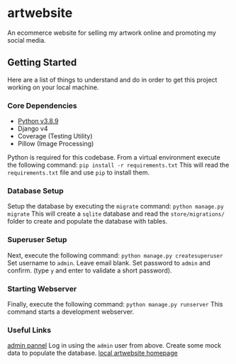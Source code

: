# artwebsite
An ecommerce website for selling my artwork online and promoting my social media.

## Getting Started
Here are a list of things to understand and do in order to get this project working on your local machine.

### Core Dependencies
- [Python v3.8.9](https://www.python.org/downloads/release/python-389/)
- Django v4
- Coverage (Testing Utility)
- Pillow (Image Processing)

Python is required for this codebase.
From a virtual environment execute the following command:
`pip install -r requirements.txt`
This will read the `requirements.txt` file and use `pip` to install them.

### Database Setup
Setup the database by executing the `migrate` command:
`python manage.py migrate`
This will create a `sqlite` database and read the `store/migrations/` folder to create and populate the database with tables.

### Superuser Setup
Next, execute the following command:
`python manage.py createsuperuser`
Set username to `admin`.
Leave email blank.
Set password to `admin` and confirm. (type `y` and enter to validate a short password).

### Starting Webserver
Finally, execute the following command:
`python manage.py runserver`
This command starts a development webserver.

### Useful Links
[admin pannel](http://localhost:8000/admin) Log in using the `admin` user from above. Create some mock data to populate the database.
[local artwebsite homepage](http://localhost:8000/)